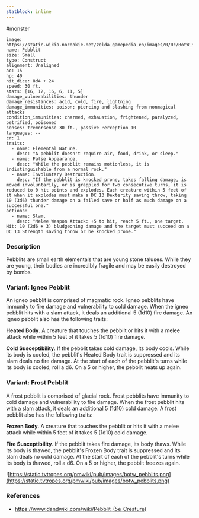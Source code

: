 ```yaml
---
statblock: inline
---
```

 #monster 

```statblock
image: https://static.wikia.nocookie.net/zelda_gamepedia_en/images/0/0c/BotW_Stone_Pebblit_Model.png
name: Pebblit
size: Small
type: Construct
alignment: Unaligned
ac: 15
hp: 40
hit_dice: 8d4 + 24
speed: 30 ft.
stats: [16, 12, 16, 6, 11, 5]
damage_vulnerabilities: thunder
damage_resistances: acid, cold, fire, lightning
damage_immunities: poison; piercing and slashing from nonmagical attacks
condition_immunities: charmed, exhaustion, frightened, paralyzed, petrified, poisoned
senses: tremorsense 30 ft., passive Perception 10
languages: --
cr: 1
traits:
  - name: Elemental Nature.
    desc: "A pebblit doesn't require air, food, drink, or sleep."
  - name: False Appearance.
    desc: "While the pebblit remains motionless, it is indistinguishable from a normal rock."
  - name: Involuntary Destruction.
    desc: "If the pebblit is knocked prone, takes falling damage, is moved involuntarily, or is grappled for two consecutive turns, it is reduced to 0 hit points and explodes. Each creature within 5 feet of it when it explodes must make a DC 13 Dexterity saving throw, taking 10 (3d6) thunder damage on a failed save or half as much damage on a successful one."
actions:
  - name: Slam.
    desc: "Melee Weapon Attack: +5 to hit, reach 5 ft., one target. Hit: 10 (2d6 + 3) bludgeoning damage and the target must succeed on a DC 13 Strength saving throw or be knocked prone."
```

### Description

Pebblits are small earth elementals that are young stone taluses. While they are young, their bodies are incredibly fragile and may be easily destroyed by bombs.

### Variant: Igneo Pebblit

An igneo pebblit is comprised of magmatic rock. Igneo pebblits have immunity to fire damage and vulnerability to cold damage. When the igneo pebblit hits with a slam attack, it deals an additional 5 (1d10) fire damage. An igneo pebblit also has the following traits:

**Heated Body**. A creature that touches the pebblit or hits it with a melee attack while within 5 feet of it takes 5 (1d10) fire damage.

**Cold Susceptibility**. If the pebblit takes cold damage, its body cools. While its body is cooled, the pebblit's Heated Body trait is suppressed and its slam deals no fire damage. At the start of each of the pebblit's turns while its body is cooled, roll a d6. On a 5 or higher, the pebblit heats up again.

### Variant: Frost Pebblit

A frost pebblit is comprised of glacial rock. Frost pebblits have immunity to cold damage and vulnerability to fire damage. When the frost pebblit hits with a slam attack, it deals an additional 5 (1d10) cold damage. A frost pebblit also has the following traits:

**Frozen Body**. A creature that touches the pebblit or hits it with a melee attack while within 5 feet of it takes 5 (1d10) cold damage.

**Fire Susceptibility**. If the pebblit takes fire damage, its body thaws. While its body is thawed, the pebblit's Frozen Body trait is suppressed and its slam deals no cold damage. At the start of each of the pebblit's turns while its body is thawed, roll a d6. On a 5 or higher, the pebblit freezes again.

![https://static.tvtropes.org/pmwiki/pub/images/botw_pebblits.png](https://static.tvtropes.org/pmwiki/pub/images/botw_pebblits.png)

### References

* https://www.dandwiki.com/wiki/Pebblit_(5e_Creature)
